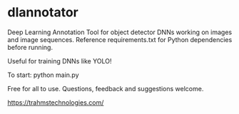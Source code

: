 # dlannotator
Deep Learning Annotation Tool for object detector DNNs working on images and image sequences.
Reference requirements.txt for Python dependencies before running.

Useful for training DNNs like YOLO!

To start: python main.py

Free for all to use.  Questions, feedback and suggestions welcome.

https://trahmstechnologies.com/
